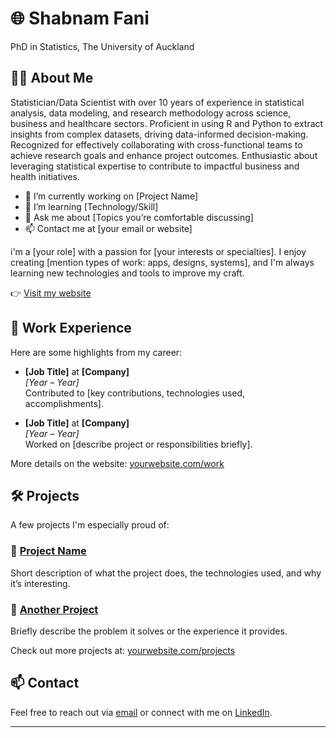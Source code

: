 # 🌐 Shabnam Fani
PhD in Statistics, The University of Auckland 



## 🧑‍💻 About Me

Statistician/Data Scientist with over 10 years of experience in statistical analysis, data modeling, and research methodology across science, business and healthcare sectors. Proficient in using R and Python to extract insights from complex datasets, driving data-informed decision-making. Recognized for effectively collaborating with cross-functional teams to achieve research goals and enhance project outcomes. Enthusiastic about leveraging statistical expertise to contribute to impactful business and health initiatives.



- 🔭 I’m currently working on [Project Name]
- 🌱 I’m learning [Technology/Skill]
- 💬 Ask me about [Topics you’re comfortable discussing]
- 📫 Contact me at [your email or website]

i'm a [your role] with a passion for [your interests or specialties]. I enjoy creating [mention types of work: apps, designs, systems], and I'm always learning new technologies and tools to improve my craft.

👉 [Visit my website](https://yourwebsite.com)

## 💼 Work Experience

Here are some highlights from my career:

- **[Job Title]** at **[Company]**  
  *[Year – Year]*  
  Contributed to [key contributions, technologies used, accomplishments].

- **[Job Title]** at **[Company]**  
  *[Year – Year]*  
  Worked on [describe project or responsibilities briefly].

More details on the website: [yourwebsite.com/work](https://yourwebsite.com/work)

## 🛠️ Projects

A few projects I'm especially proud of:

### 🚀 [Project Name](https://linktoproject.com)
Short description of what the project does, the technologies used, and why it’s interesting.

### 📱 [Another Project](https://linktoproject.com)
Briefly describe the problem it solves or the experience it provides.

Check out more projects at: [yourwebsite.com/projects](https://yourwebsite.com/projects)

## 📫 Contact

Feel free to reach out via [email](mailto:you@example.com) or connect with me on [LinkedIn](https://linkedin.com/in/yourprofile).

---

